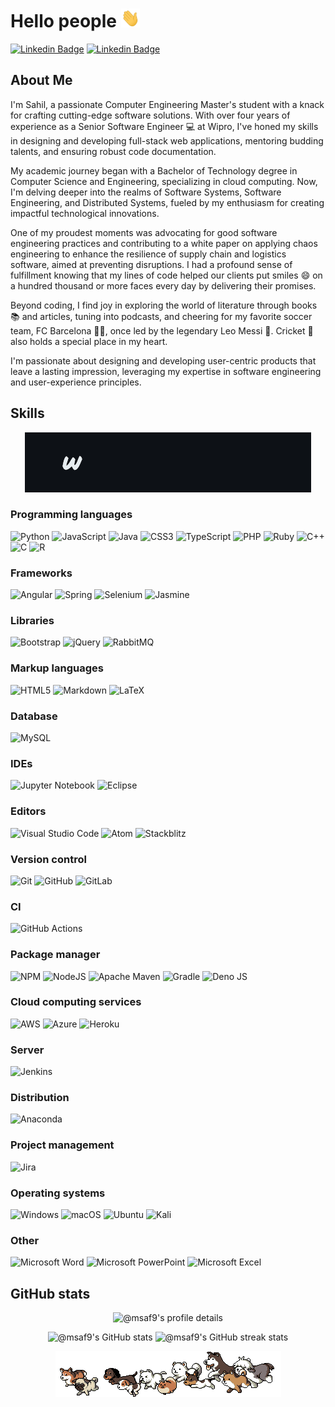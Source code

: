 # Hello people <img src="resources/waveHand.gif" width="30px" height="30px" />

<!-- **msaf9/msaf9** is a ✨ _special_ ✨ repository because its `README.md` (this file) appears on your GitHub profile. -->

[![Linkedin Badge](https://img.shields.io/badge/-msafarookhi-blue?style=flat-square&logo=Linkedin&logoColor=white&link=https://www.linkedin.com/in/msafarookhi/)](https://www.linkedin.com/in/msafarookhi/) [![Linkedin Badge](https://img.shields.io/badge/-Gmail-red?style=flat-square&logo=Gmail&logoColor=white&link=mailto:msafarookhi@gmail.com)](mailto:msafarookhi@gmail.com)

## About Me

I'm Sahil, a passionate Computer Engineering Master's student with a knack for crafting cutting-edge software solutions. With over four years of experience as a Senior Software Engineer :computer: at Wipro, I've honed my skills in designing and developing full-stack web applications, mentoring budding talents, and ensuring robust code documentation.

My academic journey began with a Bachelor of Technology degree in Computer Science and Engineering, specializing in cloud computing. Now, I'm delving deeper into the realms of Software Systems, Software Engineering, and Distributed Systems, fueled by my enthusiasm for creating impactful technological innovations.

One of my proudest moments was advocating for good software engineering practices and contributing to a white paper on applying chaos engineering to enhance the resilience of supply chain and logistics software, aimed at preventing disruptions. I had a profound sense of fulfillment knowing that my lines of code helped our clients put smiles :smile: on a hundred thousand or more faces every day by delivering their promises.

Beyond coding, I find joy in exploring the world of literature through books :books: and articles, tuning into podcasts, and cheering for my favorite soccer team, FC Barcelona :large_blue_circle::red_circle:, once led by the legendary Leo Messi :goat:. Cricket :cricket_game: also holds a special place in my heart.

I'm passionate about designing and developing user-centric products that leave a lasting impression, leveraging my expertise in software engineering and user-experience principles.

## Skills

<p align="center">
<picture>
    <source media="(prefers-color-scheme: dark)" srcset="resources/interests-dark.gif">
    <source media="(prefers-color-scheme: light)" srcset="resources/interests-light.gif">
    <img alt="@msaf9's Interests" src="resources/interests-dark.gif">
  </picture>
</p>

### Programming languages

![Python](https://img.shields.io/badge/python-3670A0?style=for-the-badge&logo=python&logoColor=ffdd54) ![JavaScript](https://img.shields.io/badge/javascript-%23323330.svg?style=for-the-badge&logo=javascript&logoColor=%23F7DF1E) ![Java](https://img.shields.io/badge/java-%23ED8B00.svg?style=for-the-badge&logo=openjdk&logoColor=white) ![CSS3](https://img.shields.io/badge/css3-%231572B6.svg?style=for-the-badge&logo=css3&logoColor=white) ![TypeScript](https://img.shields.io/badge/typescript-%23007ACC.svg?style=for-the-badge&logo=typescript&logoColor=white) ![PHP](https://img.shields.io/badge/php-%23777BB4.svg?style=for-the-badge&logo=php&logoColor=white) ![Ruby](https://img.shields.io/badge/ruby-%23CC342D.svg?style=for-the-badge&logo=ruby&logoColor=white) ![C++](https://img.shields.io/badge/c++-%2300599C.svg?style=for-the-badge&logo=c%2B%2B&logoColor=white) ![C](https://img.shields.io/badge/c-%2300599C.svg?style=for-the-badge&logo=c&logoColor=white) ![R](https://img.shields.io/badge/r-%23276DC3.svg?style=for-the-badge&logo=r&logoColor=white)

### Frameworks

![Angular](https://img.shields.io/badge/angular-%23DD0031.svg?style=for-the-badge&logo=angular&logoColor=white) ![Spring](https://img.shields.io/badge/spring-%236DB33F.svg?style=for-the-badge&logo=spring&logoColor=white) ![Selenium](https://img.shields.io/badge/-selenium-%43B02A?style=for-the-badge&logo=selenium&logoColor=white) ![Jasmine](https://img.shields.io/badge/jasmine-%238A4182.svg?style=for-the-badge&logo=jasmine&logoColor=white)

### Libraries

![Bootstrap](https://img.shields.io/badge/bootstrap-%238511FA.svg?style=for-the-badge&logo=bootstrap&logoColor=white) ![jQuery](https://img.shields.io/badge/jquery-%230769AD.svg?style=for-the-badge&logo=jquery&logoColor=white) ![RabbitMQ](https://img.shields.io/badge/Rabbitmq-FF6600?style=for-the-badge&logo=rabbitmq&logoColor=white)

### Markup languages

![HTML5](https://img.shields.io/badge/html5-%23E34F26.svg?style=for-the-badge&logo=html5&logoColor=white) ![Markdown](https://img.shields.io/badge/markdown-%23000000.svg?style=for-the-badge&logo=markdown&logoColor=white) ![LaTeX](https://img.shields.io/badge/latex-%23008080.svg?style=for-the-badge&logo=latex&logoColor=white)


### Database

![MySQL](https://img.shields.io/badge/mysql-4479A1.svg?style=for-the-badge&logo=mysql&logoColor=white)

### IDEs

![Jupyter Notebook](https://img.shields.io/badge/jupyter-%23FA0F00.svg?style=for-the-badge&logo=jupyter&logoColor=white) ![Eclipse](https://img.shields.io/badge/Eclipse-FE7A16.svg?style=for-the-badge&logo=Eclipse&logoColor=white)

### Editors

![Visual Studio Code](https://img.shields.io/badge/Visual%20Studio%20Code-0078d7.svg?style=for-the-badge&logo=visual-studio-code&logoColor=white) ![Atom](https://img.shields.io/badge/Atom-%2366595C.svg?style=for-the-badge&logo=atom&logoColor=white) ![Stackblitz](https://img.shields.io/badge/Stackblitz-fff?style=for-the-badge&logo=Stackblitz&logoColor=1389FD)

### Version control

![Git](https://img.shields.io/badge/git-%23F05033.svg?style=for-the-badge&logo=git&logoColor=white) ![GitHub](https://img.shields.io/badge/github-%23121011.svg?style=for-the-badge&logo=github&logoColor=white) ![GitLab](https://img.shields.io/badge/gitlab-%23181717.svg?style=for-the-badge&logo=gitlab&logoColor=white)

### CI

![GitHub Actions](https://img.shields.io/badge/github%20actions-%232671E5.svg?style=for-the-badge&logo=githubactions&logoColor=white)

### Package manager

![NPM](https://img.shields.io/badge/NPM-%23CB3837.svg?style=for-the-badge&logo=npm&logoColor=white) ![NodeJS](https://img.shields.io/badge/node.js-6DA55F?style=for-the-badge&logo=node.js&logoColor=white) ![Apache Maven](https://img.shields.io/badge/Apache%20Maven-C71A36?style=for-the-badge&logo=Apache%20Maven&logoColor=white) ![Gradle](https://img.shields.io/badge/Gradle-02303A.svg?style=for-the-badge&logo=Gradle&logoColor=white) ![Deno JS](https://img.shields.io/badge/deno%20js-000000?style=for-the-badge&logo=deno&logoColor=white)

### Cloud computing services

![AWS](https://img.shields.io/badge/AWS-%23FF9900.svg?style=for-the-badge&logo=amazon-aws&logoColor=white) ![Azure](https://img.shields.io/badge/azure-%230072C6.svg?style=for-the-badge&logo=microsoftazure&logoColor=white) ![Heroku](https://img.shields.io/badge/heroku-%23430098.svg?style=for-the-badge&logo=heroku&logoColor=white)

### Server

![Jenkins](https://img.shields.io/badge/jenkins-%232C5263.svg?style=for-the-badge&logo=jenkins&logoColor=white)

### Distribution

![Anaconda](https://img.shields.io/badge/Anaconda-%2344A833.svg?style=for-the-badge&logo=anaconda&logoColor=white)

### Project management

![Jira](https://img.shields.io/badge/jira-%230A0FFF.svg?style=for-the-badge&logo=jira&logoColor=white)

### Operating systems

![Windows](https://img.shields.io/badge/Windows-0078D6?style=for-the-badge&logo=windows&logoColor=white) ![macOS](https://img.shields.io/badge/mac%20os-000000?style=for-the-badge&logo=macos&logoColor=F0F0F0) ![Ubuntu](https://img.shields.io/badge/Ubuntu-E95420?style=for-the-badge&logo=ubuntu&logoColor=white) ![Kali](https://img.shields.io/badge/Kali-268BEE?style=for-the-badge&logo=kalilinux&logoColor=white)

### Other
![Microsoft Word](https://img.shields.io/badge/Microsoft_Word-2B579A?style=for-the-badge&logo=microsoft-word&logoColor=white) ![Microsoft PowerPoint](https://img.shields.io/badge/Microsoft_PowerPoint-B7472A?style=for-the-badge&logo=microsoft-powerpoint&logoColor=white) ![Microsoft Excel](https://img.shields.io/badge/Microsoft_Excel-217346?style=for-the-badge&logo=microsoft-excel&logoColor=white)

<!-- Stats -->

## GitHub stats

<!-- <p align="center">
<img src="https://github-profile-summary-cards.vercel.app/api/cards/profile-details?username=msaf9&theme=github_dark&hide_border=true" alt="@msaf9's profile details"/>
</p>

<p align="center">
<img src="https://github-readme-stats.vercel.app/api?username=msaf9&show_icons=true&hide_border=true&theme=github_dark"  width="49.5%" alt="@msaf9's GitHub stats"/>
<img src="https://streak-stats.demolab.com/?user=msaf9&theme=github_dark_blue&hide_border=true"  width="49.5%" alt="@msaf9's GitHub streak stats"/>
</p> -->

<p align="center">
  <picture>
    <source media="(prefers-color-scheme: dark)" srcset="https://github-profile-summary-cards.vercel.app/api/cards/profile-details?username=msaf9&theme=github_dark&hide_border=true">
    <source media="(prefers-color-scheme: light)" srcset="https://github-profile-summary-cards.vercel.app/api/cards/profile-details?username=msaf9&hide_border=true">
    <img alt="@msaf9's profile details" src="https://github-profile-summary-cards.vercel.app/api/cards/profile-details?username=msaf9&theme=github_dark&hide_border=true">
  </picture>
</p>

<p align="center">
  <picture>
    <source width="49.5%" media="(prefers-color-scheme: dark)" srcset="https://github-readme-stats.vercel.app/api?username=msaf9&show_icons=true&hide_border=true&theme=github_dark">
    <source width="49.5%" media="(prefers-color-scheme: light)" srcset="https://github-readme-stats.vercel.app/api?username=msaf9&show_icons=true&hide_border=true&theme=github_light">
    <img alt="@msaf9's GitHub stats" src="https://github-readme-stats.vercel.app/api?username=msaf9&show_icons=true&hide_border=true&theme=github_dark">
  </picture>
  <picture>
    <source width="49.5%" media="(prefers-color-scheme: dark)" srcset="https://streak-stats.demolab.com/?user=msaf9&theme=github_dark_blue&hide_border=true">
    <source width="49.5%" media="(prefers-color-scheme: light)" srcset="https://streak-stats.demolab.com/?user=msaf9&theme=github_light_blue&hide_border=true">
    <img alt="@msaf9's GitHub streak stats" src="https://streak-stats.demolab.com/?user=msaf9&theme=github_dark_blue&hide_border=true">
  </picture>
</p>

<p align="center">
<img src="resources/dog-cute.gif" />
</p>
